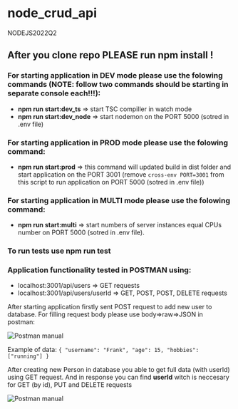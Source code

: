 # node_crud_api

NODEJS2022Q2

## After you clone repo PLEASE run **npm install** !

### For starting application in DEV mode please use the folowing commands (NOTE: follow two commands should be starting in separate console each!!!):

- **npm run start:dev_ts** => start TSC compiller in watch mode
- **npm run start:dev_node** => start nodemon on the PORT 5000 (sotred in .env file)

### For starting application in PROD mode please use the folowing command:
- **npm run start:prod** => this command will updated build in dist folder and start application on the PORT 3001 (remove `cross-env PORT=3001` from this script to run application on PORT 5000 (sotred in .env file))

### For starting application in MULTI mode please use the folowing command:
- **npm run start:multi** => start numbers of server instances equal CPUs number on PORT 5000 (sotred in .env file).

### To run tests use **npm run test**

### Application functionality tested in POSTMAN using:
- localhost:3001/api/users => GET requests
- localhost:3001/api/users/userId => GET, POST, POST, DELETE requests

After starting application firstly sent POST request to add new user to database. For filling request body please use body=>raw=>JSON in postman:

![Postman manual](https://user-images.githubusercontent.com/33061150/174450377-ef4b57e6-b701-4b86-a8f4-54a91fef665c.png "Postman manual")

Example of data: 
`{
    "username": "Frank",
    "age": 15,
    "hobbies": ["running"]
}`

After creating new Person in database you able to get full data (with userId) using GET request. And in response you can find **userId** witch is neccesary for GET (by id), PUT and DELETE requests

![Postman manual](https://user-images.githubusercontent.com/33061150/174450628-071dc5e3-f58a-41c1-9579-b8c1cb257437.png "Postman manual")
